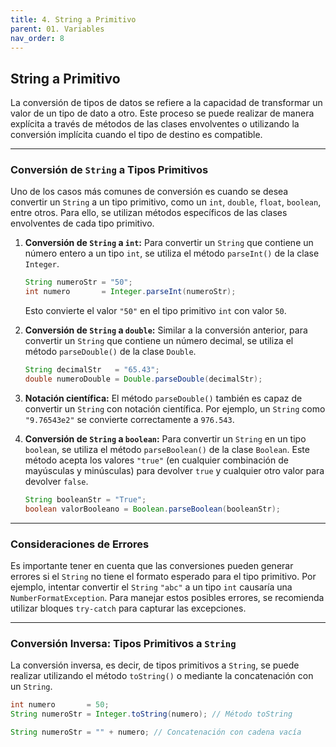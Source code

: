 ```yaml
---
title: 4. String a Primitivo
parent: 01. Variables
nav_order: 8
---
```


## String a Primitivo

La conversión de tipos de datos se refiere a la capacidad de transformar un valor de un tipo de dato a otro. Este proceso se puede realizar de manera explícita a través de métodos de las clases envolventes o utilizando la conversión implícita cuando el tipo de destino es compatible. 

---
### Conversión de `String` a Tipos Primitivos
Uno de los casos más comunes de conversión es cuando se desea convertir un `String` a un tipo primitivo, como un `int`, `double`, `float`, `boolean`, entre otros. Para ello, se utilizan métodos específicos de las clases envolventes de cada tipo primitivo.

1. **Conversión de `String` a `int`:** Para convertir un `String` que contiene un número entero a un tipo `int`, se utiliza el método `parseInt()` de la clase `Integer`. 

    ```java
    String numeroStr = "50";
    int numero       = Integer.parseInt(numeroStr);
    ```

    Esto convierte el valor `"50"` en el tipo primitivo `int` con valor `50`.

2. **Conversión de `String` a `double`:** Similar a la conversión anterior, para convertir un `String` que contiene un número decimal, se utiliza el método `parseDouble()` de la clase `Double`. 

    ```java
    String decimalStr   = "65.43";
    double numeroDouble = Double.parseDouble(decimalStr);
    ```

3. **Notación científica:** El método `parseDouble()` también es capaz de convertir un `String` con notación científica. Por ejemplo, un `String` como `"9.76543e2"` se convierte correctamente a `976.543`.

4. **Conversión de `String` a `boolean`:** Para convertir un `String` en un tipo `boolean`, se utiliza el método `parseBoolean()` de la clase `Boolean`. Este método acepta los valores `"true"` (en cualquier combinación de mayúsculas y minúsculas) para devolver `true` y cualquier otro valor para devolver `false`.

    ```java
    String booleanStr = "True";
    boolean valorBooleano = Boolean.parseBoolean(booleanStr);
    ```    

---
### Consideraciones de Errores
Es importante tener en cuenta que las conversiones pueden generar errores si el `String` no tiene el formato esperado para el tipo primitivo. Por ejemplo, intentar convertir el `String` `"abc"` a un tipo `int` causaría una `NumberFormatException`. Para manejar estos posibles errores, se recomienda utilizar bloques `try-catch` para capturar las excepciones.

---
### Conversión Inversa: Tipos Primitivos a `String`
La conversión inversa, es decir, de tipos primitivos a `String`, se puede realizar utilizando el método `toString()` o mediante la concatenación con un `String`. 

```java
int numero       = 50;
String numeroStr = Integer.toString(numero); // Método toString
```

```java
String numeroStr = "" + numero; // Concatenación con cadena vacía
```
